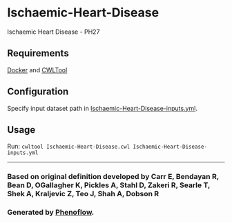 # Ischaemic-Heart-Disease

Ischaemic Heart Disease - PH27

## Requirements

[Docker](https://docs.docker.com/install/) and [CWLTool](https://github.com/common-workflow-language/cwltool#install)

## Configuration

Specify input dataset path in [Ischaemic-Heart-Disease-inputs.yml](Ischaemic-Heart-Disease-inputs.yml).

## Usage

Run: `cwltool Ischaemic-Heart-Disease.cwl Ischaemic-Heart-Disease-inputs.yml`

***

### Based on original definition developed by Carr E, Bendayan R, Bean D, OGallagher K, Pickles A, Stahl D, Zakeri R, Searle T, Shek A, Kraljevic Z, Teo J, Shah A, Dobson R
### Generated by [Phenoflow](https://kclhi.org/phenoflow).
